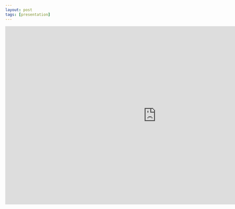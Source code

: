 ```yaml
---
layout: post
tags: [presentation]
---
```


<iframe src="https://docs.google.com/presentation/d/e/2PACX-1vRzf8o6UYdtnzENVfIzgz21InTpCBKb9fMASfrqcdZjqgkJCd49YJOWtkes-XDi8PdesK3pn2iD7CnY/embed?start=false&loop=false&delayms=3000" frameborder="0" width="960" height="569" allowfullscreen="true" mozallowfullscreen="true" webkitallowfullscreen="true"></iframe>

